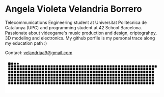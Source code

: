 # Angela Violeta Velandria Borrero

Telecommunications Engineering student at Universitat Politècnica de Catalunya (UPC) and programming student at 42 School Barcelona. Passionate about videogame's music production and design, criptograhpy, 3D modeling and electronics. My github porfile is my personal trace along my education path :)

Contact: velandriaa9@gmail.com

![Snake animation](https://raw.githubusercontent.com/violetatatatatatatata/violetatatatatatatata/main/github-contribution-grid-snake.svg)
